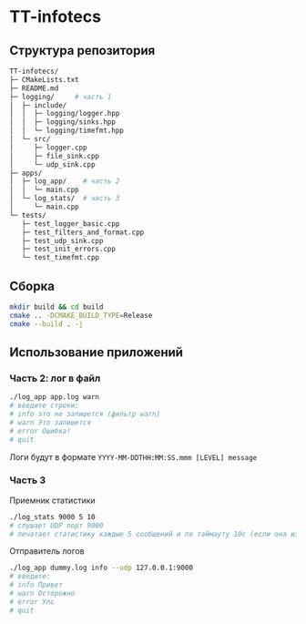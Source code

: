 # TT-infotecs

## Структура репозитория

```bash
TT-infotecs/
├─ CMakeLists.txt
├─ README.md
├─ logging/     # часть 1
│  ├─ include/
│  │  ├─ logging/logger.hpp
│  │  ├─ logging/sinks.hpp
│  │  └─ logging/timefmt.hpp
│  └─ src/
│     ├─ logger.cpp
│     ├─ file_sink.cpp
│     └─ udp_sink.cpp
├─ apps/
│  ├─ log_app/    # часть 2
│  │  └─ main.cpp
│  └─ log_stats/  # часть 3
│     └─ main.cpp
└─ tests/
   ├─ test_logger_basic.cpp
   ├─ test_filters_and_format.cpp
   ├─ test_udp_sink.cpp
   ├─ test_init_errors.cpp
   └─ test_timefmt.cpp
```

## Сборка
```bash
mkdir build && cd build
cmake .. -DCMAKE_BUILD_TYPE=Release
cmake --build . -j
```

## Использование приложений

### Часть 2: лог в файл

```bash
./log_app app.log warn
# введите строки:
# info это не запишется (фильтр warn)
# warn Это запишется
# error Ошибка!
# quit
```
Логи будут в формате `YYYY-MM-DDTHH:MM:SS.mmm [LEVEL] message`

### Часть 3
Приемник статистики
```bash
./log_stats 9000 5 10
# слушает UDP порт 9000
# печатает статистику каждые 5 сообщений и по таймауту 10с (если она изменилась)
```

Отправитель логов
```bash
./log_app dummy.log info --udp 127.0.0.1:9000
# введите:
# info Привет
# warn Осторожно
# error Упс
# quit
```
